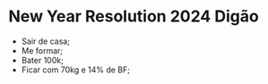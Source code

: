 # New Year Resolution 2024 Digão

- Sair de casa;
- Me formar;
- Bater 100k;
- Ficar com 70kg e 14% de BF;

